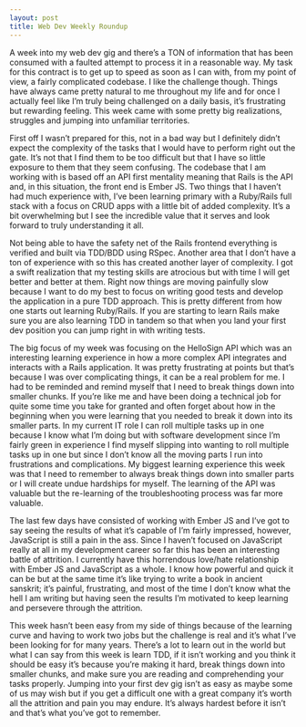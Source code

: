 ```yaml
---
layout: post
title: Web Dev Weekly Roundup
---
```




A week into my web dev gig and there’s a TON of information that has been consumed with a faulted attempt to process it in a reasonable way. My task for this contract is to get up to speed as soon as I can with, from my point of view, a fairly complicated codebase. I like the challenge though. Things have always came pretty natural to me throughout my life and for once I actually feel like I’m truly being challenged on a daily basis, it’s frustrating but rewarding feeling. This week came with some pretty big realizations, struggles and jumping into unfamiliar territories.

First off I wasn’t prepared for this, not in a bad way but I definitely didn’t expect the complexity of the tasks that I would have to perform right out the gate. It’s not that I find them to be too difficult but that I have so little exposure to them that they seem confusing. The codebase that I am working with is based off an API first mentality meaning that Rails is the API and, in this situation, the front end is Ember JS. Two things that I haven’t had much experience with, I’ve been learning primary with a Ruby/Rails full stack with a focus on CRUD apps with a little bit of added complexity. It’s a bit overwhelming but I see the incredible value that it serves and look forward to truly understanding it all.

Not being able to have the safety net of the Rails frontend everything is verified and built via TDD/BDD using RSpec. Another area that I don’t have a ton of experience with so this has created another layer of complexity. I got a swift realization that my testing skills are atrocious but with time I will get better and better at them. Right now things are moving painfully slow because I want to do my best to focus on writing good tests and develop the application in a pure TDD approach. This is pretty different from how one starts out learning Ruby/Rails. If you are starting to learn Rails make sure you are also learning TDD in tandem so that when you land your first dev position you can jump right in with writing tests.

The big focus of my week was focusing on the HelloSign API which was an interesting learning experience in how a more complex API integrates and interacts with a Rails application. It was pretty frustrating at points but that’s because I was over complicating things, it can be a real problem for me. I had to be reminded and remind myself that I need to break things down into smaller chunks. If you’re like me and have been doing a technical job for quite some time you take for granted and often forget about how in the beginning when you were learning that you needed to break it down into its smaller parts. In my current IT role I can roll multiple tasks up in one because I know what I’m doing but with software development since I’m fairly green in experience I find myself slipping into wanting to roll multiple tasks up in one but since I don’t know all the moving parts I run into frustrations and complications. My biggest learning experience this week was that I need to remember to always break things down into smaller parts or I will create undue hardships for myself. The learning of the API was valuable but the re-learning of the troubleshooting process was far more valuable.

The last few days have consisted of working with Ember JS and I’ve got to say seeing the results of what it’s capable of I’m fairly impressed, however, JavaScript is still a pain in the ass. Since I haven’t focused on JavaScript really at all in my development career so far this has been an interesting battle of attrition. I currently have this horrendous love/hate relationship with Ember JS and JavaScript as a whole. I know how powerful and quick it can be but at the same time it’s like trying to write a book in ancient sanskrit; it’s painful, frustrating, and most of the time I don’t know what the hell I am writing but having seen the results I’m motivated to keep learning and persevere through the attrition.

This week hasn’t been easy from my side of things because of the learning curve and having to work two jobs but the challenge is real and it’s what I’ve been looking for for many years. There’s a lot to learn out in the world but what I can say from this week is learn TDD, if it isn’t working and you think it should be easy it’s because you’re making it hard, break things down into smaller chunks, and make sure you are reading and comprehending your tasks properly. Jumping into your first dev gig isn’t as easy as maybe some of us may wish but if you get a difficult one with a great company it’s worth all the attrition and pain you may endure. It’s always hardest before it isn’t and that’s what you’ve got to remember.
